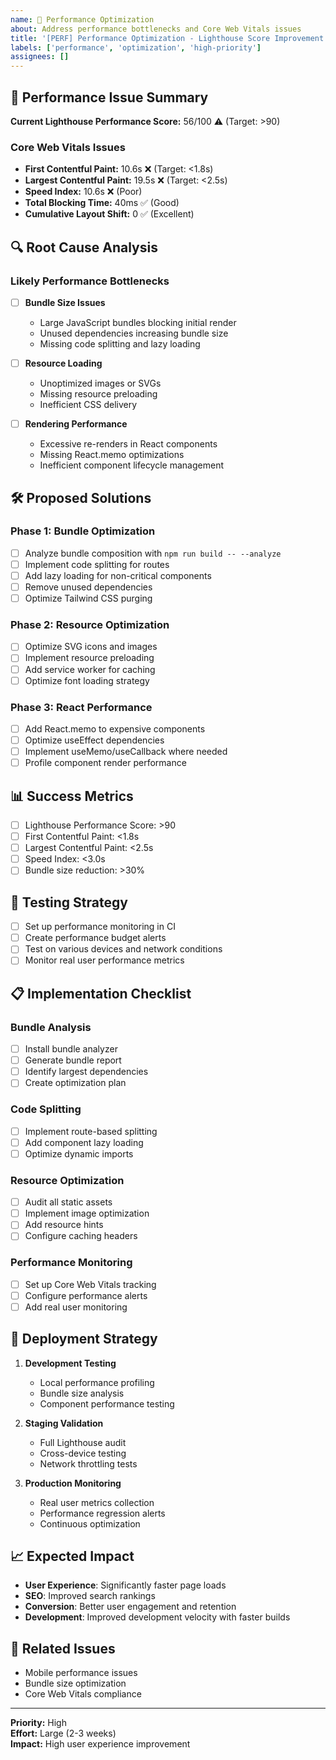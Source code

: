 ```yaml
---
name: 🚀 Performance Optimization
about: Address performance bottlenecks and Core Web Vitals issues
title: '[PERF] Performance Optimization - Lighthouse Score Improvement'
labels: ['performance', 'optimization', 'high-priority']
assignees: []
---
```


## 🎯 Performance Issue Summary

**Current Lighthouse Performance Score:** 56/100 ⚠️ (Target: >90)

### Core Web Vitals Issues

- **First Contentful Paint:** 10.6s ❌ (Target: <1.8s)
- **Largest Contentful Paint:** 19.5s ❌ (Target: <2.5s)
- **Speed Index:** 10.6s ❌ (Poor)
- **Total Blocking Time:** 40ms ✅ (Good)
- **Cumulative Layout Shift:** 0 ✅ (Excellent)

## 🔍 Root Cause Analysis

### Likely Performance Bottlenecks

- [ ] **Bundle Size Issues**
  - Large JavaScript bundles blocking initial render
  - Unused dependencies increasing bundle size
  - Missing code splitting and lazy loading

- [ ] **Resource Loading**
  - Unoptimized images or SVGs
  - Missing resource preloading
  - Inefficient CSS delivery

- [ ] **Rendering Performance**
  - Excessive re-renders in React components
  - Missing React.memo optimizations
  - Inefficient component lifecycle management

## 🛠️ Proposed Solutions

### Phase 1: Bundle Optimization

- [ ] Analyze bundle composition with `npm run build -- --analyze`
- [ ] Implement code splitting for routes
- [ ] Add lazy loading for non-critical components
- [ ] Remove unused dependencies
- [ ] Optimize Tailwind CSS purging

### Phase 2: Resource Optimization

- [ ] Optimize SVG icons and images
- [ ] Implement resource preloading
- [ ] Add service worker for caching
- [ ] Optimize font loading strategy

### Phase 3: React Performance

- [ ] Add React.memo to expensive components
- [ ] Optimize useEffect dependencies
- [ ] Implement useMemo/useCallback where needed
- [ ] Profile component render performance

## 📊 Success Metrics

- [ ] Lighthouse Performance Score: >90
- [ ] First Contentful Paint: <1.8s
- [ ] Largest Contentful Paint: <2.5s
- [ ] Speed Index: <3.0s
- [ ] Bundle size reduction: >30%

## 🧪 Testing Strategy

- [ ] Set up performance monitoring in CI
- [ ] Create performance budget alerts
- [ ] Test on various devices and network conditions
- [ ] Monitor real user performance metrics

## 📋 Implementation Checklist

### Bundle Analysis

- [ ] Install bundle analyzer
- [ ] Generate bundle report
- [ ] Identify largest dependencies
- [ ] Create optimization plan

### Code Splitting

- [ ] Implement route-based splitting
- [ ] Add component lazy loading
- [ ] Optimize dynamic imports

### Resource Optimization

- [ ] Audit all static assets
- [ ] Implement image optimization
- [ ] Add resource hints
- [ ] Configure caching headers

### Performance Monitoring

- [ ] Set up Core Web Vitals tracking
- [ ] Configure performance alerts
- [ ] Add real user monitoring

## 🚀 Deployment Strategy

1. **Development Testing**
   - Local performance profiling
   - Bundle size analysis
   - Component performance testing

2. **Staging Validation**
   - Full Lighthouse audit
   - Cross-device testing
   - Network throttling tests

3. **Production Monitoring**
   - Real user metrics collection
   - Performance regression alerts
   - Continuous optimization

## 📈 Expected Impact

- **User Experience**: Significantly faster page loads
- **SEO**: Improved search rankings
- **Conversion**: Better user engagement and retention
- **Development**: Improved development velocity with faster builds

## 🔗 Related Issues

- Mobile performance issues
- Bundle size optimization
- Core Web Vitals compliance

---

**Priority:** High  
**Effort:** Large (2-3 weeks)  
**Impact:** High user experience improvement

